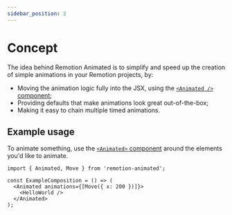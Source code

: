 ```yaml
---
sidebar_position: 2
---
```


# Concept

The idea behind Remotion Animated is to simplify and speed up the creation of simple animations in your Remotion projects, by:

- Moving the animation logic fully into the JSX, using the [`<Animated />` component](/docs/animated-component);
- Providing defaults that make animations look great out-of-the-box;
- Making it easy to chain multiple timed animations.

## Example usage

To animate something, use the [`<Animated>` component](/docs/animated-component) around the elements you'd like to animate.

```tsx
import { Animated, Move } from 'remotion-animated';

const ExampleComposition = () => (
  <Animated animations={[Move({ x: 200 })]}>
    <HelloWorld />
  </Animated>
);
```

